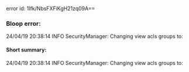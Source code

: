 error id: 1Ifk/NbsFXFiKgH21zq09A==
### Bloop error:

24/04/19 20:38:14 INFO SecurityManager: Changing view acls groups to:
#### Short summary: 

24/04/19 20:38:14 INFO SecurityManager: Changing view acls groups to: